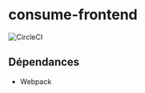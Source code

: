 # consume-frontend

![[CircleCI](https://circleci.com/gh/TSAP-Laval/consume-frontend.svg?style=svg)](https://circleci.com/gh/TSAP-Laval/consume-frontend)

## Dépendances

* Webpack